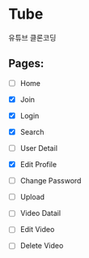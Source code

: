 # Tube

유튜브 클론코딩

## Pages:

- [ ] Home
- [x] Join
- [x] Login
- [x] Search
- [ ] User Detail
- [x] Edit Profile
- [ ] Change Password
- [ ] Upload
- [ ] Video Datail
- [ ] Edit Video
- [ ] Delete Video


